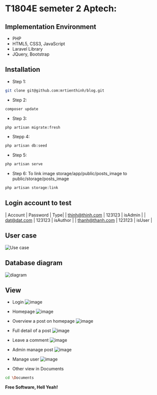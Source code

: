 # T1804E semeter 2 Aptech:

## Implementation Environment
-	PHP
-   HTML5, CSS3, JavaScript
-	Laravel Library
-	JQuery, Bootstrap


## Installation
* Step 1:

```bash
git clone git@github.com:mrtienthinh/blog.git
```

* Step 2:

```bash
composer update
```

* Step 3:

```bash
php artisan migrate:fresh
```

* Stepp 4:

```bash
php artisan db:seed
```

* Step 5:

```bash
php artisan serve
```
* Step 6: To link image storage/app/public/posts_image to public/storage/posts_image

```bash
php artisan storage:link
```

## Login account to test

| Account | Password | Type|
| thinh@thinh.com | 123123 | isAdmin |
| dat@dat.com | 123123 | isAuthor |
| thanh@thanh.com | 123123 | isUser |

## User case
![Use case](https://user-images.githubusercontent.com/41829799/57977793-0efa2380-7a2a-11e9-8132-b60f4740c009.jpg)

## Database diagram
![diagram](https://user-images.githubusercontent.com/41829799/57977796-26d1a780-7a2a-11e9-8870-0a7d9d564f9e.jpg)

## View

*   Login
![image](https://user-images.githubusercontent.com/41829799/57977822-90ea4c80-7a2a-11e9-9dba-68d2f351668e.png)

*   Homepage
![image](https://user-images.githubusercontent.com/41829799/57977827-b414fc00-7a2a-11e9-971b-f4e661302437.png)

*   Overview a post on homepage
![image](https://user-images.githubusercontent.com/41829799/57977839-cee77080-7a2a-11e9-8d35-811c12b56ebd.png)

*   Full detail of a post
![image](https://user-images.githubusercontent.com/41829799/57977844-eb83a880-7a2a-11e9-8ab6-5b1e79a8b961.png)

*   Leave a comment
![image](https://user-images.githubusercontent.com/41829799/57977849-0229ff80-7a2b-11e9-8d5b-6ff390ce9269.png)

*   Admin manage post
![image](https://user-images.githubusercontent.com/41829799/57977859-31407100-7a2b-11e9-9ce3-64fd1a4b0af1.png)

* Manage user
![image](https://user-images.githubusercontent.com/41829799/57977867-47e6c800-7a2b-11e9-8759-504d651bba66.png)

* Other view in Documents
```sh
cd \Documents
```
**Free Software, Hell Yeah!**



